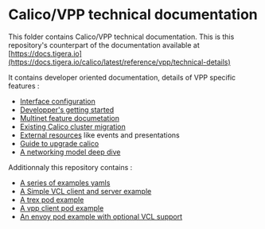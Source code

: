 # Calico/VPP technical documentation

This folder contains Calico/VPP technical documentation. This is this repository's counterpart of the documentation available at [https://docs.tigera.io](https://docs.tigera.io/calico/latest/reference/vpp/technical-details)

It contains developer oriented documentation, details of VPP specific features :

- [Interface configuration](config.md)
- [Developper's getting started](developper_guide.md) 
- [Multinet feature documetation](migrate_to_calicovpp.md) 
- [Existing Calico cluster migration](multinet.md) 
- [External resources](events.md) like events and presentations
- [Guide to upgrade calico](upgrading.md)
- [A networking model deep dive](networkmodel.md)

Additionnaly this repository contains :

- [A series of examples yamls](../test/yaml)
- [A Simple VCL client and server example](../test/yaml/simple-vcl)
- [A trex pod example](../test/yaml/trex)
- [A vpp client pod example](../test/yaml/mvpp)
- [An envoy pod example with optional VCL support](../test/yaml/envoy)
